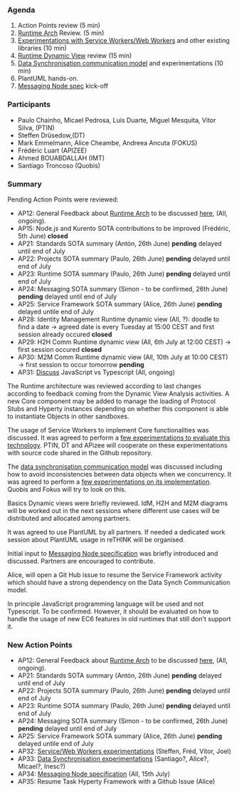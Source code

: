 ### Agenda

1. Action Points review (5 min)
1. [Runtime Arch](../specs/runtime/runtime-architecture.md) Review. (5 min)
2. [Experimentations with Service Workers/Web Workers](../../tests/workers/readme.md) and other existing libraries (10 min)
1. [Runtime Dynamic View](../specs/runtime/readme.md) review (15 min)
1. [Data Synchronisation communication model](../specs/runtime/data-synch-model.md) and experimentations (10 min)
1. PlantUML hands-on.
1. [Messaging Node spec](../specs/msg-node/readme.md) kick-off


### Participants

* Paulo Chainho, Micael Pedrosa, Luis Duarte, Miguel Mesquita, Vitor Silva,  (PTIN)
* Steffen Drüsedow,(DT)
* Mark Emmelmann, Alice Cheambe, Andreea Ancuta (FOKUS)
* Frédéric Luart (APIZEE)
* Ahmed BOUABDALLAH (IMT)
* Santiago Troncoso (Quobis)

### Summary

Pending Action Points were reviewed:

* AP12: General Feedback about [Runtime Arch](../specs/runtime/runtime-architecture.md) to be discussed [here](https://github.com/reTHINK-project/core-framework/issues/41), (All, ongoing).
* AP15: Node.js and Kurento SOTA contributions to be improved (Frédéric, 5th June) **closed** 
* AP21: Standards SOTA summary (Antón, 26th June) **pending** delayed until end of July
* AP22: Projects SOTA summary (Paulo, 26th June) **pending** delayed until end of July
* AP23: Runtime SOTA summary (Paulo, 26th June) **pending** delayed until end of July
* AP24: Messaging SOTA summary (Simon - to be confirmed, 26th June) **pending** delayed until end of July
* AP25: Service Framework SOTA summary (Alice, 26th June) **pending** delayed untile end of July
* AP28: Identity Management Runtime dynamic view (All, ?): doodle to find a date -> agreed date is every Tuesday at 15:00 CEST and first session already occured **closed**
* AP29: H2H Comm Runtime dynamic view (All, 6th July at 12:00 CEST) -> first session occured **closed**
* AP30: M2M Comm Runtime dynamic view (All, 10th July at 10:00 CEST) -> first session to occur tomorrow **pending**
* AP31: [Discuss](https://github.com/reTHINK-project/core-framework/issues/46) JavaScript vs Typescript (All, ongoing)
 
The Runtime architecture was reviewed according to last changes according to feedback coming from the Dynamic View Analysis activities. A new Core component may be added to manage the loading of Protocol Stubs and Hyperty instances depending on whether this component is able to instantiate Objects in other sandboxes.

The usage of Service Workers to implement Core functionalities was discussed. It was agreed to perform a [few experimentations to evaluate this technology](../../tests/workers/readme.md). PTIN, DT and APizee will cooperate on these experimentations with source code shared in the Github repository.

The [data synchronisation communication model](../specs/runtime/data-synch-model.md) was discussed including how to avoid inconsistencies between data objects when we concurrency. It was agreed to perform a [few experimentations on its implementation](../../tests/data-synch/readme.md). Quobis and Fokus will try to look on this.
 
Basics Dynamic views were briefly reviewed. IdM, H2H and M2M diagrams will be worked out in the next sessions where different use cases will be distributed and allocated among partners.

It was agreed to use PlantUML by all partners. If needed a dedicated work session about PlantUML usage in reTHINK will be organised.

Initial input to [Messaging Node specification](../specs/msg-node/readme.md) was briefly introduced and discussed. Partners are encouraged to contribute.

Alice, will open a Git Hub issue to resume the Service Framework activity which should have a strong dependency on the Data Synch Communication model.

In principle JavaScript programming language will be used and not Typescript. To be confirmed. However, it should be evaluated on how to handle the usage of new EC6 features in old runtimes that still don't support it.

### New Action Points

* AP12: General Feedback about [Runtime Arch](../specs/runtime/runtime-architecture.md) to be discussed [here](https://github.com/reTHINK-project/core-framework/issues/41), (All, ongoing).
* AP21: Standards SOTA summary (Antón, 26th June) **pending** delayed until end of July
* AP22: Projects SOTA summary (Paulo, 26th June) **pending** delayed until end of July
* AP23: Runtime SOTA summary (Paulo, 26th June) **pending** delayed until end of July
* AP24: Messaging SOTA summary (Simon - to be confirmed, 26th June) **pending** delayed until end of July
* AP25: Service Framework SOTA summary (Alice, 26th June) **pending** delayed untile end of July
* AP32: [Service/Web Workers experimentations](../../tests/workers/readme.md) (Steffen, Fréd, Vitor, Joel)
* AP33: [Data Synchronisation experimentations](../../tests/data-synch/readme.md) (Santiago?, Alice?, Micael?, Inesc?)
* AP34: [Messaging Node specification](../specs/msg-node/readme.md) (All, 15th July)
* AP35: Resume Task Hyperty Framework with a Github Issue (Alice)


